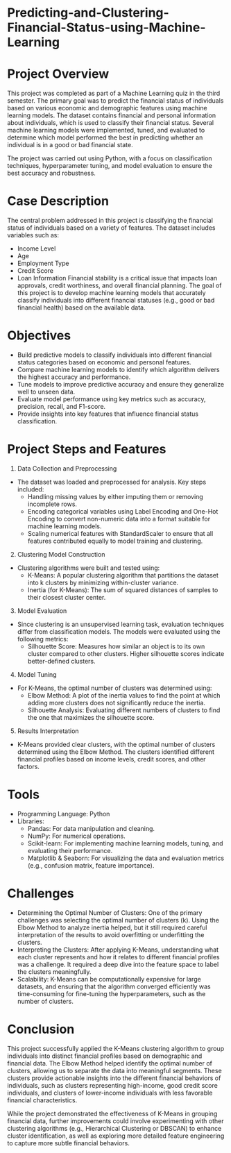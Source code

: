 # Predicting-and-Clustering-Financial-Status-using-Machine-Learning
# Project Overview
This project was completed as part of a Machine Learning quiz in the third semester. The primary goal was to predict the financial status of individuals based on various economic and demographic features using machine learning models. The dataset contains financial and personal information about individuals, which is used to classify their financial status. Several machine learning models were implemented, tuned, and evaluated to determine which model performed the best in predicting whether an individual is in a good or bad financial state.

The project was carried out using Python, with a focus on classification techniques, hyperparameter tuning, and model evaluation to ensure the best accuracy and robustness.

# Case Description
The central problem addressed in this project is classifying the financial status of individuals based on a variety of features. The dataset includes variables such as:
  - Income Level
  - Age
  - Employment Type
  - Credit Score
  - Loan Information
Financial stability is a critical issue that impacts loan approvals, credit worthiness, and overall financial planning. The goal of this project is to develop machine learning models that accurately classify individuals into different financial statuses (e.g., good or bad financial health) based on the available data.

# Objectives
- Build predictive models to classify individuals into different financial status categories based on economic and personal features.
- Compare machine learning models to identify which algorithm delivers the highest accuracy and performance.
- Tune models to improve predictive accuracy and ensure they generalize well to unseen data.
- Evaluate model performance using key metrics such as accuracy, precision, recall, and F1-score.
- Provide insights into key features that influence financial status classification.

# Project Steps and Features
1. Data Collection and Preprocessing
- The dataset was loaded and preprocessed for analysis. Key steps included:
  - Handling missing values by either imputing them or removing incomplete rows.
  - Encoding categorical variables using Label Encoding and One-Hot Encoding to convert non-numeric data into a format suitable for machine learning models.
  - Scaling numerical features with StandardScaler to ensure that all features contributed equally to model training and clustering.

2. Clustering Model Construction
- Clustering algorithms were built and tested using:
  - K-Means: A popular clustering algorithm that partitions the dataset into k clusters by minimizing within-cluster variance.
  - Inertia (for K-Means): The sum of squared distances of samples to their closest cluster center.

3. Model Evaluation
- Since clustering is an unsupervised learning task, evaluation techniques differ from classification models. The models were evaluated using the following metrics:
  - Silhouette Score: Measures how similar an object is to its own cluster compared to other clusters. Higher silhouette scores indicate better-defined clusters.
 
4. Model Tuning
- For K-Means, the optimal number of clusters was determined using:
  - Elbow Method: A plot of the inertia values to find the point at which adding more clusters does not significantly reduce the inertia.
  - Silhouette Analysis: Evaluating different numbers of clusters to find the one that maximizes the silhouette score.
 
5. Results Interpretation
- K-Means provided clear clusters, with the optimal number of clusters determined using the Elbow Method. The clusters identified different financial profiles based on income levels, credit scores, and other factors.


# Tools
- Programming Language: Python
- Libraries:
  - Pandas: For data manipulation and cleaning.
  - NumPy: For numerical operations.
  - Scikit-learn: For implementing machine learning models, tuning, and evaluating their performance.
  - Matplotlib & Seaborn: For visualizing the data and evaluation metrics (e.g., confusion matrix, feature importance).

# Challenges
- Determining the Optimal Number of Clusters: One of the primary challenges was selecting the optimal number of clusters (k). Using the Elbow Method to analyze inertia helped, but it still required careful interpretation of the results to avoid overfitting or underfitting the clusters.
- Interpreting the Clusters: After applying K-Means, understanding what each cluster represents and how it relates to different financial profiles was a challenge. It required a deep dive into the feature space to label the clusters meaningfully.
- Scalability: K-Means can be computationally expensive for large datasets, and ensuring that the algorithm converged efficiently was time-consuming for fine-tuning the hyperparameters, such as the number of clusters.

# Conclusion
This project successfully applied the K-Means clustering algorithm to group individuals into distinct financial profiles based on demographic and financial data. The Elbow Method helped identify the optimal number of clusters, allowing us to separate the data into meaningful segments. These clusters provide actionable insights into the different financial behaviors of individuals, such as clusters representing high-income, good credit score individuals, and clusters of lower-income individuals with less favorable financial characteristics.

While the project demonstrated the effectiveness of K-Means in grouping financial data, further improvements could involve experimenting with other clustering algorithms (e.g., Hierarchical Clustering or DBSCAN) to enhance cluster identification, as well as exploring more detailed feature engineering to capture more subtle financial behaviors.
